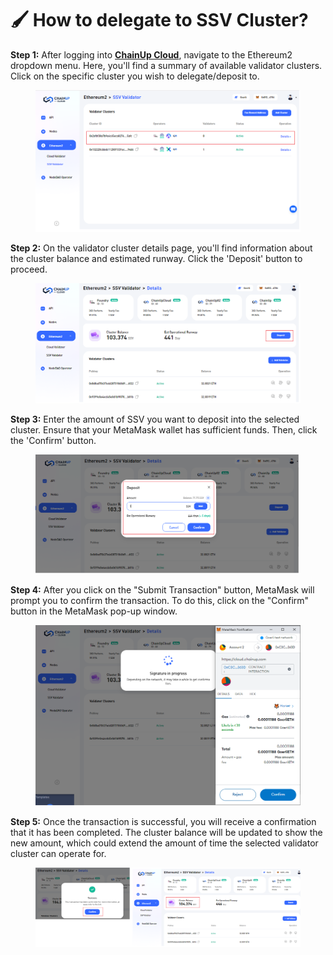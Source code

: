 # 🖌 How to delegate to SSV Cluster?

**Step 1:** After logging into [**ChainUp Cloud**](https://cloud.chainup.com/app/nodes), navigate to the Ethereum2 dropdown menu. Here, you'll find a summary of available validator clusters. Click on the specific cluster you wish to delegate/deposit to.

<figure><img src="../.gitbook/assets/image (1).png" alt=""><figcaption></figcaption></figure>

**Step 2:** On the validator cluster details page, you'll find information about the cluster balance and estimated runway. Click the 'Deposit' button to proceed.

<figure><img src="../.gitbook/assets/image (5).png" alt=""><figcaption></figcaption></figure>



**Step 3:** Enter the amount of SSV you want to deposit into the selected cluster. Ensure that your MetaMask wallet has sufficient funds. Then, click the 'Confirm' button.

<figure><img src="../.gitbook/assets/image (6).png" alt=""><figcaption></figcaption></figure>

**Step 4:** After you click on the "Submit Transaction" button, MetaMask will prompt you to confirm the transaction. To do this, click on the "Confirm" button in the MetaMask pop-up window.

<figure><img src="../.gitbook/assets/image (7).png" alt=""><figcaption></figcaption></figure>

**Step 5:** Once the transaction is successful, you will receive a confirmation that it has been completed. The cluster balance will be updated to show the new amount, which could extend the amount of time the selected validator cluster can operate for.

<figure><img src="../.gitbook/assets/image (8).png" alt=""><figcaption></figcaption></figure>
